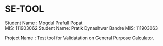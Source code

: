 # SE-TOOL

Student Name :  Mogdul Prafull Popat    
 MIS: 111903062
Student Name:  Pratik Dynashwar Bandre
 MIS: 111903063

Project Name : Test tool for Validatation on General Purpose Calculator.

